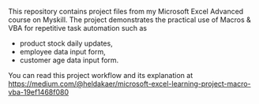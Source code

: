 This repository contains project files from my Microsoft Excel Advanced course on Myskill. The project demonstrates the practical use of Macros & VBA for repetitive task automation such as
- product stock daily updates,
- employee data input form,
- customer age data input form.

You can read this project workflow and its explanation at https://medium.com/@heldakaer/microsoft-excel-learning-project-macro-vba-19ef1468f080
